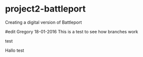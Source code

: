 # project2-battleport
Creating a digital version of Battleport

#edit Gregory 18-01-2016
This is a test to see how branches work

test

Hallo test
